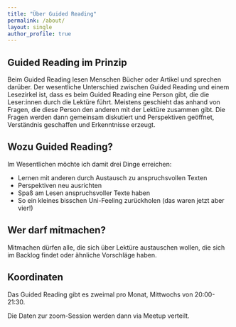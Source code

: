 ```yaml
---
title: "Über Guided Reading"
permalink: /about/
layout: single
author_profile: true
---
```


## Guided Reading im Prinzip

Beim Guided Reading lesen Menschen Bücher oder Artikel und sprechen darüber.
Der wesentliche Unterschied zwischen Guided Reading und einem Lesezirkel ist, dass es beim Guided Reading eine Person gibt, die die Leser:innen durch die Lektüre führt.
Meistens geschieht das anhand von Fragen, die diese Person den anderen mit der Lektüre zusammen gibt.
Die Fragen werden dann gemeinsam diskutiert und Perspektiven geöffnet, Verständnis geschaffen und Erkenntnisse erzeugt.

## Wozu Guided Reading?

Im Wesentlichen möchte ich damit drei Dinge erreichen:

* Lernen mit anderen durch Austausch zu anspruchsvollen Texten
* Perspektiven neu ausrichten
* Spaß am Lesen anspruchsvoller Texte haben
* So ein kleines bisschen Uni-Feeling zurückholen (das waren jetzt aber vier!)

## Wer darf mitmachen?

Mitmachen dürfen alle, die sich über Lektüre austauschen wollen, die sich im Backlog findet oder ähnliche Vorschläge haben.

## Koordinaten

Das Guided Reading gibt es zweimal pro Monat, Mittwochs von 20:00-21:30.

Die Daten zur zoom-Session werden dann via Meetup verteilt.

